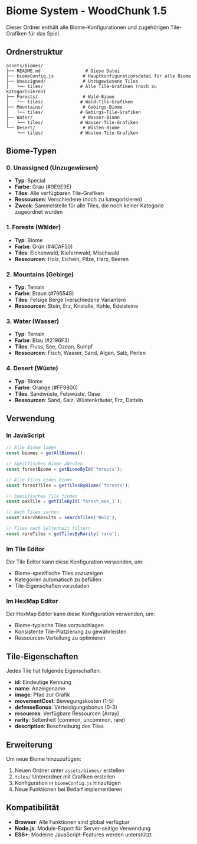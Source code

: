 # Biome System - WoodChunk 1.5

Dieser Ordner enthält alle Biome-Konfigurationen und zugehörigen Tile-Grafiken für das Spiel.

## Ordnerstruktur

```
assets/biomes/
├── README.md                 # Diese Datei
├── biomeConfig.js           # Hauptkonfigurationsdatei für alle Biome
├── Unassigned/              # Unzugewiesene Tiles
│   └── tiles/              # Alle Tile-Grafiken (noch zu kategorisieren)
├── Forests/                 # Wald-Biome
│   └── tiles/              # Wald-Tile-Grafiken
├── Mountains/               # Gebirgs-Biome
│   └── tiles/              # Gebirgs-Tile-Grafiken
├── Water/                   # Wasser-Biome
│   └── tiles/              # Wasser-Tile-Grafiken
└── Desert/                  # Wüsten-Biome
    └── tiles/              # Wüsten-Tile-Grafiken
```

## Biome-Typen

### 0. Unassigned (Unzugewiesen)
- **Typ**: Special
- **Farbe**: Grau (#9E9E9E)
- **Tiles**: Alle verfügbaren Tile-Grafiken
- **Ressourcen**: Verschiedene (noch zu kategorisieren)
- **Zweck**: Sammelstelle für alle Tiles, die noch keiner Kategorie zugeordnet wurden

### 1. Forests (Wälder)
- **Typ**: Biome
- **Farbe**: Grün (#4CAF50)
- **Tiles**: Eichenwald, Kiefernwald, Mischwald
- **Ressourcen**: Holz, Eicheln, Pilze, Harz, Beeren

### 2. Mountains (Gebirge)
- **Typ**: Terrain
- **Farbe**: Braun (#795548)
- **Tiles**: Felsige Berge (verschiedene Varianten)
- **Ressourcen**: Stein, Erz, Kristalle, Kohle, Edelsteine

### 3. Water (Wasser)
- **Typ**: Terrain
- **Farbe**: Blau (#2196F3)
- **Tiles**: Fluss, See, Ozean, Sumpf
- **Ressourcen**: Fisch, Wasser, Sand, Algen, Salz, Perlen

### 4. Desert (Wüste)
- **Typ**: Biome
- **Farbe**: Orange (#FF9800)
- **Tiles**: Sandwüste, Felswüste, Oase
- **Ressourcen**: Sand, Salz, Wüstenkräuter, Erz, Datteln

## Verwendung

### In JavaScript
```javascript
// Alle Biome laden
const biomes = getAllBiomes();

// Spezifisches Biome abrufen
const forestBiome = getBiomeById('forests');

// Alle Tiles eines Bioms
const forestTiles = getTilesByBiome('forests');

// Spezifisches Tile finden
const oakTile = getTileById('forest_oak_1');

// Nach Tiles suchen
const searchResults = searchTiles('Holz');

// Tiles nach Seltenheit filtern
const rareTiles = getTilesByRarity('rare');
```

### Im Tile Editor
Der Tile Editor kann diese Konfiguration verwenden, um:
- Biome-spezifische Tiles anzuzeigen
- Kategorien automatisch zu befüllen
- Tile-Eigenschaften vorzuladen

### Im HexMap Editor
Der HexMap Editor kann diese Konfiguration verwenden, um:
- Biome-typische Tiles vorzuschlagen
- Konsistente Tile-Platzierung zu gewährleisten
- Ressourcen-Verteilung zu optimieren

## Tile-Eigenschaften

Jedes Tile hat folgende Eigenschaften:
- **id**: Eindeutige Kennung
- **name**: Anzeigename
- **image**: Pfad zur Grafik
- **movementCost**: Bewegungskosten (1-5)
- **defenseBonus**: Verteidigungsbonus (0-3)
- **resources**: Verfügbare Ressourcen (Array)
- **rarity**: Seltenheit (common, uncommon, rare)
- **description**: Beschreibung des Tiles

## Erweiterung

Um neue Biome hinzuzufügen:
1. Neuen Ordner unter `assets/biomes/` erstellen
2. `tiles/` Unterordner mit Grafiken erstellen
3. Konfiguration in `biomeConfig.js` hinzufügen
4. Neue Funktionen bei Bedarf implementieren

## Kompatibilität

- **Browser**: Alle Funktionen sind global verfügbar
- **Node.js**: Module-Export für Server-seitige Verwendung
- **ES6+**: Moderne JavaScript-Features werden unterstützt
